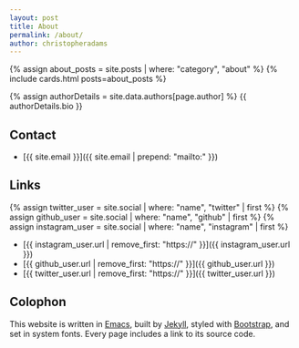 ```yaml
---
layout: post
title: About
permalink: /about/
author: christopheradams
---
```


{% assign about_posts = site.posts | where: "category", "about" %}
{% include cards.html posts=about_posts %}

{% assign authorDetails = site.data.authors[page.author] %}
{{ authorDetails.bio }}

## Contact

* [{{ site.email }}]({{ site.email | prepend: "mailto:" }})

## Links

{% assign twitter_user = site.social | where: "name", "twitter" | first %}
{% assign github_user = site.social | where: "name", "github" | first %}
{% assign instagram_user = site.social | where: "name", "instagram" | first %}

* [{{ instagram_user.url | remove_first: "https://" }}]({{ instagram_user.url }})
* [{{ github_user.url | remove_first: "https://" }}]({{ github_user.url }})
* [{{ twitter_user.url | remove_first: "https://" }}]({{ twitter_user.url }})

## Colophon

This website is written in [Emacs](https://www.gnu.org/software/emacs/),
built by [Jekyll](http://jekyllrb.com/),
styled with [Bootstrap](https://getbootstrap.com/),
and set in system fonts.
Every page includes a link to its source code.
